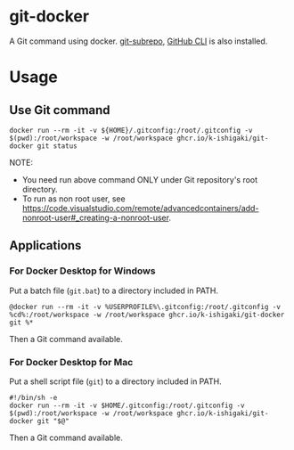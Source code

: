 # git-docker

A Git command using docker.
[git-subrepo](https://github.com/ingydotnet/git-subrepo), [GitHub CLI](https://github.com/cli/cli) is also installed.

# Usage

## Use Git command

```Shell
docker run --rm -it -v ${HOME}/.gitconfig:/root/.gitconfig -v $(pwd):/root/workspace -w /root/workspace ghcr.io/k-ishigaki/git-docker git status 
```

NOTE:
 * You need run above command ONLY under Git repository's root directory.
 * To run as non root user, see https://code.visualstudio.com/remote/advancedcontainers/add-nonroot-user#_creating-a-nonroot-user.

## Applications

### For Docker Desktop for Windows

Put a batch file (`git.bat`) to a directory included in PATH.

```Batchfile
@docker run --rm -it -v %USERPROFILE%\.gitconfig:/root/.gitconfig -v %cd%:/root/workspace -w /root/workspace ghcr.io/k-ishigaki/git-docker git %*
```
Then a Git command available.

### For Docker Desktop for Mac

Put a shell script file (`git`) to a directory included in PATH.

```Shell
#!/bin/sh -e
docker run --rm -it -v $HOME/.gitconfig:/root/.gitconfig -v $(pwd):/root/workspace -w /root/workspace ghcr.io/k-ishigaki/git-docker git "$@"
```
Then a Git command available.

